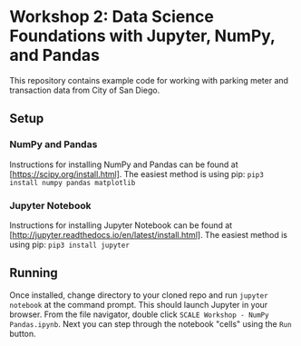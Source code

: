 # Workshop 2: Data Science Foundations with Jupyter, NumPy, and Pandas
This repository contains example code for working with parking meter and transaction data from City of San Diego.

## Setup

### NumPy and Pandas

Instructions for installing NumPy and Pandas can be found at [https://scipy.org/install.html].  The easiest method is using pip: `pip3 install numpy pandas matplotlib`

### Jupyter Notebook

Instructions for installing Jupyter Notebook can be found at [http://jupyter.readthedocs.io/en/latest/install.html].  The easiest method is using pip: `pip3 install jupyter`

## Running

Once installed, change directory to your cloned repo and run `jupyter notebook` at the command prompt.  This should launch Jupyter in your browser.  From the file navigator, double click `SCALE Workshop - NumPy Pandas.ipynb`.  Next you can step through the notebook "cells" using the `Run` button.





